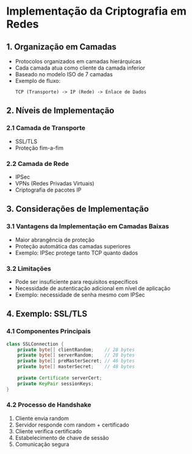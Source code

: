 # Implementação da Criptografia em Redes

## 1. Organização em Camadas

- Protocolos organizados em camadas hierárquicas
- Cada camada atua como cliente da camada inferior
- Baseado no modelo ISO de 7 camadas
- Exemplo de fluxo:
  ```
  TCP (Transporte) -> IP (Rede) -> Enlace de Dados
  ```

## 2. Níveis de Implementação

### 2.1 Camada de Transporte
- SSL/TLS
- Proteção fim-a-fim

### 2.2 Camada de Rede
- IPSec
- VPNs (Redes Privadas Virtuais)
- Criptografia de pacotes IP

## 3. Considerações de Implementação

### 3.1 Vantagens da Implementação em Camadas Baixas
- Maior abrangência de proteção
- Proteção automática das camadas superiores
- Exemplo: IPSec protege tanto TCP quanto dados

### 3.2 Limitações
- Pode ser insuficiente para requisitos específicos
- Necessidade de autenticação adicional em nível de aplicação
- Exemplo: necessidade de senha mesmo com IPSec

## 4. Exemplo: SSL/TLS

### 4.1 Componentes Principais
```java
class SSLConnection {
    private byte[] clientRandom;    // 28 bytes
    private byte[] serverRandom;    // 28 bytes
    private byte[] preMasterSecret; // 46 bytes
    private byte[] masterSecret;    // 48 bytes
    
    private Certificate serverCert;
    private KeyPair sessionKeys;
}
```

### 4.2 Processo de Handshake
1. Cliente envia random
2. Servidor responde com random + certificado
3. Cliente verifica certificado
4. Estabelecimento de chave de sessão
5. Comunicação segura